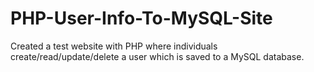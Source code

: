 # PHP-User-Info-To-MySQL-Site
Created a test website with PHP where individuals create/read/update/delete a user which is saved to a MySQL database. 
